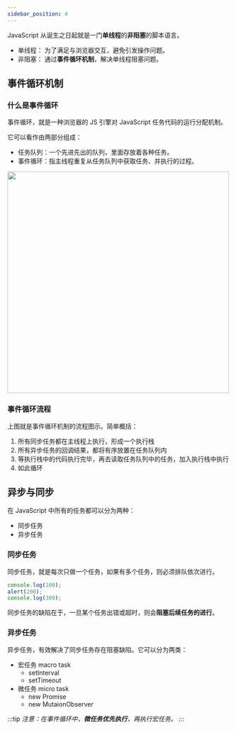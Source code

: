 ```yaml
---
sidebar_position: 4
---
```


JavaScript 从诞生之日起就是一门**单线程**的**非阻塞**的脚本语言。

- 单线程： 为了满足与浏览器交互，避免引发操作问题。
- 非阻塞： 通过**事件循环机制**，解决单线程阻塞问题。

## 事件循环机制

### 什么是事件循环

事件循环，就是一种浏览器的 JS 引擎对 JavaScript 任务代码的运行分配机制。

它可以看作由两部分组成：

- 任务队列：一个先进先出的队列，里面存放着各种任务。
- 事件循环：指主线程重复从任务队列中获取任务、并执行的过程。

<img src="/img/js/event-loop.png" width="500" />

### 事件循环流程

上图就是事件循环机制的流程图示。简单概括：

1. 所有同步任务都在主线程上执行，形成一个执行栈
2. 所有异步任务的回调结果，都将有序放置在任务队列内
3. 等执行栈中的代码执行完毕，再去读取任务队列中的任务，加入执行栈中执行
4. 如此循环

## 异步与同步

在 JavaScript 中所有的任务都可以分为两种：

- 同步任务
- 异步任务

### 同步任务

同步任务，就是每次只做一个任务，如果有多个任务，则必须排队依次进行。

```js
console.log(100);
alert(200);
console.log(300);
```

同步任务的缺陷在于，一旦某个任务出错或超时，则会**阻塞后续任务的进行**。

### 异步任务

异步任务，有效解决了同步任务存在阻塞缺陷。它可以分为两类：

- 宏任务 macro task
  - setInterval
  - setTimeout
- 微任务 micro task
  - new Promise
  - new MutaionObserver

:::tip
_注意：在事件循环中，**微任务优先执行**，再执行宏任务。_
:::
